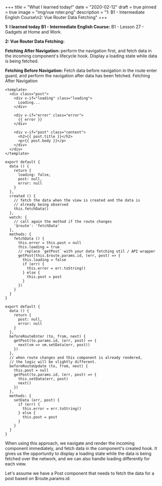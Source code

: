 +++
title = "What I learned today!"
date = "2020-02-12"
draft = true
pinned = true
image = "img/vue roter.png"
description = "1: B1 - Intermediate English Course\n2: Vue Router Data Fetching"
+++
![]()

**1: I learned today  B1 - Intermediate English Course:** B1 - Lesson 27 - Gadgets at Home and Work.

**2: Vue Router Data Fetching:**

**Fetching After Navigation:** perform the navigation first, and fetch data in the incoming component's lifecycle hook. Display a loading state while data is being fetched.

**Fetching Before Navigation:** Fetch data before navigation in the route enter guard, and perform the navigation after data has been fetched. Fetching After Navigation

```
<template>
  <div class="post">
    <div v-if="loading" class="loading">
      Loading...
    </div>

    <div v-if="error" class="error">
      {{ error }}
    </div>

    <div v-if="post" class="content">
      <h2>{{ post.title }}</h2>
      <p>{{ post.body }}</p>
    </div>
  </div>
</template>
```

```
export default {
  data () {
    return {
      loading: false,
      post: null,
      error: null
    }
  },
  created () {
    // fetch the data when the view is created and the data is
    // already being observed
    this.fetchData()
  },
  watch: {
    // call again the method if the route changes
    '$route': 'fetchData'
  },
  methods: {
    fetchData () {
      this.error = this.post = null
      this.loading = true
      // replace `getPost` with your data fetching util / API wrapper
      getPost(this.$route.params.id, (err, post) => {
        this.loading = false
        if (err) {
          this.error = err.toString()
        } else {
          this.post = post
        }
      })
    }
  }
}
```

```
export default {
  data () {
    return {
      post: null,
      error: null
    }
  },
  beforeRouteEnter (to, from, next) {
    getPost(to.params.id, (err, post) => {
      next(vm => vm.setData(err, post))
    })
  },
  // when route changes and this component is already rendered,
  // the logic will be slightly different.
  beforeRouteUpdate (to, from, next) {
    this.post = null
    getPost(to.params.id, (err, post) => {
      this.setData(err, post)
      next()
    })
  },
  methods: {
    setData (err, post) {
      if (err) {
        this.error = err.toString()
      } else {
        this.post = post
      }
    }
  }
}
```

When using this approach, we navigate and render the incoming component immediately, and fetch data in the component's created hook. It gives us the opportunity to display a loading state while the data is being fetched over the network, and we can also handle loading differently for each view.

Let's assume we have a Post component that needs to fetch the data for a post based on $route.params.id:
